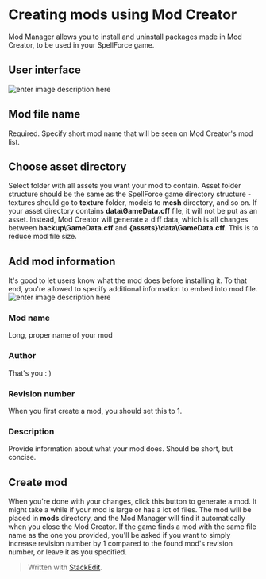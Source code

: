 # Creating mods using Mod Creator
Mod Manager allows you to install and uninstall packages made in Mod Creator, to be used in your SpellForce game.

## User interface
![enter image description here](https://lh3.googleusercontent.com/2ZjaRYyyJlY30NDw1Ktr8WIRx9toyzurOXGQ3XFY39w0Kzij5UWoNO7N4T8M_GZYpfuwsNxA6acD)
## Mod file name
Required. Specify short mod name that will be seen on Mod Creator's mod list.

## Choose asset directory
Select folder with all assets you want your mod to contain. Asset folder structure should be the same as the SpellForce game directory structure - textures should go to **texture** folder, models to **mesh** directory, and so on.
If your asset directory contains **data\\GameData.cff** file, it will not be put as an asset. Instead, Mod Creator will generate a diff data, which is all changes between **backup\\GameData.cff** and **{assets}\\data\\GameData.cff**. This is to reduce mod file size.

## Add mod information
It's good to let users know what the mod does before installing it. To that end, you're allowed to specify additional information to embed into mod file.
![enter image description here](https://lh3.googleusercontent.com/Qcb4-RkwcVBoMrcqSn-6QKFrqjfUr1Juxs2ZbTfK536-yg3-0BbSdDeqw8SLc1E3ooHD8LQLxMb4)
### Mod name
Long, proper name of your mod
### Author
That's you : )
### Revision number
When you first create a mod, you should set this to 1.
### Description
Provide information about what your mod does. Should be short, but concise.

## Create mod
When you're done with your changes, click this button to generate a mod. It might take a while if your mod is large or has a lot of files. The mod will be placed in **mods** directory, and the Mod Manager will find it automatically when you close the Mod Creator.
If the game finds a mod with the same file name as the one you provided, you'll be asked if you want to simply increase revision number by 1 compared to the found mod's revision number, or leave it as you specified.

> Written with [StackEdit](https://stackedit.io/).
<!--stackedit_data:
eyJoaXN0b3J5IjpbMjcxNjMwNjczXX0=
-->